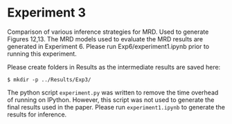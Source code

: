 # Experiment 3

Comparison of various inference strategies for MRD. Used to generate Figures 12,13. The MRD models used to evaluate the MRD results are generated in Experiment 6. Please run Exp6/experiment1.ipynb prior to running this experiment.

Please create folders in Results as the intermediate results are saved here:
```
$ mkdir -p ../Results/Exp3/
```

The python script `experiment.py` was written to remove the time overhead of running on IPython. However, this script was not used to generate the final results used in the paper. Please run `experiment1.ipynb` to generate the results for inference.
